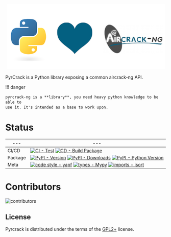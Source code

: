 <div align="center">
<img src="https://github.com/XayOn/pyrcrack/raw/develop/docs/pythonlovesaircrack.png" role=img>
</div>

PyrCrack is a Python library exposing a common aircrack-ng API.

!!! danger

    pyrcrack-ng is a **library**, you need heavy python knowledge to be able to
    use it. It's intended as a base to work upon.


# Status
--- | --- 
----- | ------- 
CI/CD | [![CI - Test](https://github.com/xayon/pyrcrack/actions/workflows/test.yml/badge.svg)](https://github.com/xayon/pyrcrack/actions/workflows/test.yml) [![CD - Build Package](https://github.com/xayon/pyrcrack/actions/workflows/release.yml/badge.svg)](https://github.com/xayon/pyrcrack/actions/workflows/release.yml) |
Package | [![PyPI - Version](https://img.shields.io/pypi/v/pyrcrack.svg?logo=pypi&label=PyPI&logoColor=gold)](https://pypi.org/project/pyrcrack/) [![PyPI - Downloads](https://img.shields.io/pypi/dm/pyrcrack.svg?color=blue&label=Downloads&logo=pypi&logoColor=gold)](https://pypi.org/project/pyrcrack/) [![PyPI - Python Version](https://img.shields.io/pypi/pyversions/pyrcrack.svg?logo=python&label=Python&logoColor=gold)](https://pypi.org/project/pyrcrack/) |
Meta | [![code style - yapf](https://img.shields.io/badge/code%20style-yapf-000000.svg)](https://github.com/psf/black) [![types - Mypy](https://img.shields.io/badge/types-Mypy-blue.svg)](https://github.com/python/mypy) [![imports - isort](https://img.shields.io/badge/imports-isort-ef8336.svg)](https://github.com/pycqa/isort) 

# Contributors

![contributors](https://contrib.rocks/image?repo=xayon/pyrcrack)


## License

Pyrcrack is distributed under the terms of the [GPL2+](https://spdx.org/licenses/GPL2.html) license.

